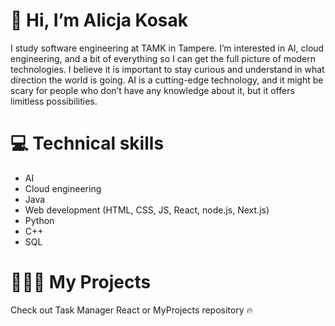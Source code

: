 # 👋 Hi, I’m Alicja Kosak

I study software engineering at TAMK in Tampere. I’m interested in AI, cloud engineering, and a bit of everything so I can get the full picture of modern technologies. I believe it is important to stay curious and understand in what direction the world is going. AI is a cutting-edge technology, and it might be scary for people who don’t have any knowledge about it, but it offers limitless possibilities.

# 💻 Technical skills

- AI
- Cloud engineering
- Java
- Web development (HTML, CSS, JS, React, node.js, Next.js)
- Python
- C++
- SQL

# 👩🏻‍💻 My Projects
Check out Task Manager React or MyProjects repository 🔥


